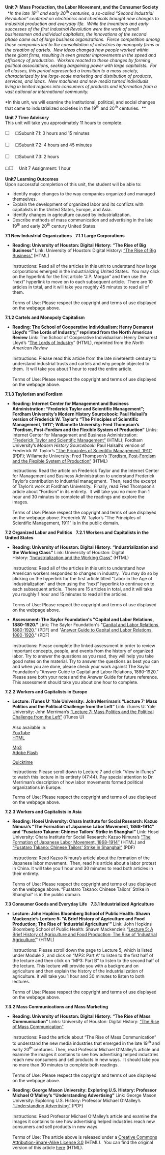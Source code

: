 **Unit 7: Mass Production, the Labor Movement, and the Consumer
Society** <span id="7"></span> 
**In the late 19<sup>th</sup> and early 20<sup>th</sup> centuries, a
so-called “Second Industrial Revolution” centered on electronics and
chemicals brought new changes to industrial production and everyday
life.  While the inventions and early successes of the first Industrial
Revolution were the work of small businessmen and individual
capitalists, the innovations of the second phase came out of large
business organizations.  Fierce competition among these companies led to
the consolidation of industries by monopoly firms or the creation of
cartels.  New ideas changed how people worked within these giant firms,
resulting in even greater improvements in the speed and efficiency of
production.  Workers reacted to these changes by forming political
associations, seeking bargaining power with large capitalists.  For all
classes, this period represented a transition to a mass society,
characterized by the large-scale marketing and distribution of products,
services, and ideas.  New machines and new media turned individuals
living in limited regions into consumers of products and information
from a vast national or international community.*  
    
 *In this unit, we will examine the institutional, political, and social
changes that came to industrialized societies in the 19<sup>th</sup> and
20<sup>th</sup> centuries.  **

**Unit 7 Time Advisory**  
This unit will take you approximately 11 hours to complete.  
  
 <span
style="color: rgb(85, 85, 85); font-family: 'Myriad Pro', 'Gill Sans', 'Gill Sans MT', Calibri, sans-serif; font-size: 16px; line-height: 24px; text-align: left; -webkit-text-size-adjust: none; ">☐
   </span>☐Subunit 7.1: 3 hours and 15 minutes  
  
 <span
style="color: rgb(85, 85, 85); font-family: 'Myriad Pro', 'Gill Sans', 'Gill Sans MT', Calibri, sans-serif; font-size: 16px; line-height: 24px; text-align: left; -webkit-text-size-adjust: none; ">☐
   </span>☐Subunit 7.2: 4 hours and 45 minutes  
  
 <span
style="color: rgb(85, 85, 85); font-family: 'Myriad Pro', 'Gill Sans', 'Gill Sans MT', Calibri, sans-serif; font-size: 16px; line-height: 24px; text-align: left; -webkit-text-size-adjust: none; ">☐
   </span>☐Subunit 7.3: 2 hours  
  
 ☐<span
style="color: rgb(85, 85, 85); font-family: 'Myriad Pro', 'Gill Sans', 'Gill Sans MT', Calibri, sans-serif; font-size: 16px; line-height: 24px; text-align: left; -webkit-text-size-adjust: none; ">☐
   </span>Unit 7 Assignment: 1 hour

**Unit7 Learning Outcomes**  
Upon successful completion of this unit, the student will be able to:  
-   Identify major changes to the way companies organized and managed
    themselves.
-   Explain the development of organized labor and its conflicts with
    capitalists in the United States, Europe, and Asia.
-   Identify changes in agriculture caused by industrialization.
-   Describe methods of mass communication and advertising in the late
    19<sup>th</sup> and early 20<sup>th</sup> century United States.

**7.1 New Industrial Organizations** <span id="7.1"></span> 
**7.1.1 Large Corporations** <span id="7.1.1"></span> 
-   **Reading: University of Houston: Digital History: “The Rise of Big
    Business”**
    Link: University of Houston: Digital History: [“The Rise of Big
    Business”](http://www.digitalhistory.uh.edu/disp_textbook.cfm?smtID=2&psid=3165) (HTML)  
        
     Instructions: Read all of the articles in this unit to understand
    how large corporations emerged in the industrializing United
    States.  You may click on the hyperlink for the first article “J.P.
    Morgan” and then use the “next” hyperlink to move on to each
    subsequent article.  There are 10 articles in total, and it will
    take you roughly 45 minutes to read all of them.  
        
     Terms of Use: Please respect the copyright and terms of use
    displayed on the webpage above.

**7.1.2 Cartels and Monopoly Capitalism** <span id="7.1.2"></span> 
-   **Reading: The School of Cooperative Individualism: Henry Demarest
    Lloyd’s “The Lords of Industry,” reprinted from the North American
    Review**
    Link: The School of Cooperative Individualism: Henry Demarest
    Lloyd’s “[The Lords of
    Industry](http://www.cooperativeindividualism.org/lloyd-henry-demarest_lords-of-industry-1884.html)”
    (HTML), reprinted from the *North American Review*  
        
     Instructions: Please read this article from the late nineteenth
    century to understand industrial trusts and cartels and why people
    objected to them.  It will take you about 1 hour to read the entire
    article.  
        
     Terms of Use: Please respect the copyright and terms of use
    displayed on the webpage above.

**7.1.3 Taylorism and Fordism** <span id="7.1.3"></span> 
-   **Reading: Internet Center for Management and Business
    Administration: “Frederick Taylor and Scientific Management”;
    Fordham University’s Modern History Sourcebook: Paul Halsall’s
    version of Frederick W. Taylor’s “The Principles of Scientific
    Management, 1911”; Willamette University: Fred Thompson’s “Fordism,
    Post-Fordism and the Flexible System of Production”**
    Links: Internet Center for Management and Business Administration:
    [“Frederick Taylor and Scientific
    Management”](http://www.netmba.com/mgmt/scientific/) (HTML); Fordham
    University’s *Modern History Sourcebook:* Paul Halsall’s version of
    Frederick W. Taylor’s [“The Principles of Scientific Management,
    1911”](http://www.saylor.org/site/wp-content/uploads/2011/08/HIST363-7.1.3-Frederick-W-Taylor.pdf)
    (PDF); Willamette University: Fred Thompson’s [“Fordism,
    Post-Fordism and the Flexible System of
    Production”](http://www.willamette.edu/%7Efthompso/MgmtCon/Fordism_&_Postfordism.html)
    (HTML)  
      
     Instructions: Read the article on Frederick Taylor and the Internet
    Center for Management and Business Administration to understand
    Frederick Taylor’s contribution to industrial management.  Then,
    read the excerpt of Taylor’s work at Fordham University.  Finally,
    read Fred Thompson’s article about “Fordism” in its entirety.  It
    will take you no more than 1 hour and 30 minutes to complete all the
    readings and explore the images.  
        
     Terms of Use: Please respect the copyright and terms of use
    displayed on the webpage above. Frederick W. Taylor’s “The
    Principles of Scientific Management, 1911” is in the public domain.

**7.2 Organized Labor and Politics** <span id="7.2"></span> 
**7.2.1 Workers and Capitalists in the United States** <span
id="7.2.1"></span> 
-   **Reading: University of Houston: Digital History:
    “Industrialization and the Working Class”**
    Link: University of Houston: Digital History: [“Industrialization
    and the Working
    Class”](http://www.digitalhistory.uh.edu/disp_textbook_print.cfm?smtid=2&psid=3185) (HTML)  
        
     Instructions: Read all of the articles in this unit to understand
    how American workers responded to changes in industry.  You may do
    so by clicking on the hyperlink for the first article titled “Labor
    in the Age of Industrialization” and then using the “next” hyperlink
    to continue on to each subsequent article.  There are 15 articles in
    total, and it will take you roughly 1 hour and 15 minutes to read
    all the articles.  
        
     Terms of Use: Please respect the copyright and terms of use
    displayed on the webpage above.

-   **Assessment: The Saylor Foundation's "Capital and Labor Relations,
    1880-1920."**
    Link: The Saylor Foundation's "[Capital and Labor Relations,
    1880-1920](http://www.saylor.org/site/wp-content/uploads/2012/07/HIST363-Unit-7-Assessment.FINAL_.pdf)."
    (PDF) and "[Answer Guide to Capital and Labor Relations,
    1880-1920](http://www.saylor.org/site/wp-content/uploads/2012/07/HIST363-Unit-7-Assessment-Answer-Guide.FINAL_.pdf)."
    (PDF)  
        
     Instructions: Please complete the linked assessment in order to
    review important concepts, people, and events from the history of
    organized labor. Try to answer the questions as you read, they will
    help you take good notes on the material. Try to answer the
    questions as best you can and when you are done, please check your
    work against The Saylor Foundation's "Answer Guide to Capital and
    Labor Relations, 1880-1920." Please save both your notes and the
    Answer Guide for future reference. This assessment should take you
    about one hour to complete.

**7.2.2 Workers and Capitalists in Europe** <span id="7.2.2"></span> 
-   **Lecture: iTunes U: Yale University: John Merriman’s “Lecture 7:
    Mass Politics and the Political Challenge from the Left”**
    Link: iTunes U: Yale University: John Merriman’s [“Lecture 7: Mass
    Politics and the Political Challenge from the
    Left”](http://itunes.apple.com/us/podcast/07-mass-politics-political/id341651330?i=63752277)
    (iTunes U)  
        
     Also available in:  
     [YouTube](http://www.youtube.com/watch?v=MNZf75jGe_I)  
     [HTML](http://oyc.yale.edu/transcript/360/hist-276)  

    [Mp3](http://openmedia.yale.edu/projects/media_viewer/video_viewer2.php?window_size=audio&type=mp3&title=HIST%20276%20-%20Lecture%207%20-%20Prof.%20John%20Merriman&path=/courses/fall07/hist276/mp3/hist276_07_092607.mp3)  
     [Adobe
    Flash](http://openmedia.yale.edu/projects/media_viewer/video_viewer2.php?window_size=medium&type=flv&title=HIST%20276%20-%20Lecture%207%20-%20Prof.%20John%20Merriman&path=/courses/fall07/hist276/flash/hist276_07_092607)  

    [Quicktime](http://openmedia.yale.edu/projects/media_viewer/video_viewer2.php?window_size=large&type=mov&title=HIST%20276%20-%20Lecture%207%20-%20Prof.%20John%20Merriman&path=/courses/fall07/hist276/mov/hist276_07_092607.mov)  
      
     Instructions: Please scroll down to Lecture 7 and click “View in
    iTunes” to watch this lecture in its entirety (47:44). Pay special
    attention to Dr. Merriman’s description of how labor movements
    formed political organizations in Europe.   
      
     Terms of Use: Please respect the copyright and terms of use
    displayed on the webpage above.

**7.2.3 Workers and Capitalists in Asia** <span id="7.2.3"></span> 
-   **Reading: Hosei University: Ohara Institute for Social Research:
    Kazuo Nimura’s “The Formation of Japanese Labor Movement, 1868-1914”
    and “Fusataro Takano: Chinese Tailors’ Strike in Shanghai”**
    Link: Hosei University: Ohara Institute for Social Research: Kazuo
    Nimura’s [“The Formation of Japanese Labor Movement,
    1868-1914”](http://oohara.mt.tama.hosei.ac.jp/nk/English/eg-formation.html)
    (HTML) and [“Fusataro Takano: Chinese Tailors’ Strike in
    Shanghai”](http://www.saylor.org/site/wp-content/uploads/2011/08/HIST363-7.2.3-Chinese-Tailors-Strike-in-Shanghai.pdf)
    (PDF)  
        
     Instructions: Read Kazuo Nimura’s article about the formation of
    the Japanese labor movement.  Then, read his article about a labor
    protest in China. It will take you 1 hour and 30 minutes to read
    both articles in their entirety.  
        
     Terms of Use: Please respect the copyright and terms of use
    displayed on the webpage above. “Fusataro Takano: Chinese Tailors’
    Strike in Shanghai” is in the public domain.

**7.3 Consumer Goods and Everyday Life** <span id="7.3"></span> 
**7.3.1 Industrialized Agriculture** <span id="7.3.1"></span> 
-   **Lecture: John Hopkins Bloomberg School of Public Health: Shawn
    Mackenzie’s Lecture 5: “A Brief History of Agriculture and Food
    Production; The Rise of ‘Industrial Agriculture’”**
    Link: John Hopkins Bloomberg School of Public Health: Shawn
    Mackenzie’s “[Lecture 5: A Brief History of Agriculture and Food
    Production; The Rise of ‘Industrial
    Agriculture’](http://ocw.jhsph.edu/courses/nutritionalhealthfoodproductionandenvironment/lectureNotes.cfm)”
    (HTML)  
        
     Instructions: Please scroll down the page to Lecture 5, which is
    listed under Module 2, and click on “MP3: Part A” to listen to the
    first half of the lecture and then click on “MP3: Part B” to listen
    to the second half of the lecture. This lecture will provide you
    with a background on agriculture and then explain the history of the
    industrialization of agriculture. It will take you 1 hour and 30
    minutes to listen to both lectures.  
        
     Terms of Use: Please respect the copyright and terms of use
    displayed on the webpage above.

**7.3.2 Mass Communications and Mass Marketing** <span
id="7.3.2"></span> 
-   **Reading: University of Houston: Digital History: “The Rise of Mass
    Communication”**
    Links: University of Houston: Digital History: [“The Rise of Mass
    Communication”](http://www.digitalhistory.uh.edu/disp_textbook.cfm?smtID=2&psid=3315)  
        
     Instructions: Read the article about “The Rise of Mass
    Communication” to understand the new media industries that emerged
    in the late 19<sup>th</sup> and early 20<sup>th</sup>
    centuries. Then, read Professor Michael O’Malley’s article and
    examine the images it contains to see how advertising helped
    industries reach new consumers and sell products in new ways.  It
    should take you no more than 30 minutes to complete both readings.  
        
     Terms of Use: Please respect the copyright and terms of use
    displayed on the webpage above.

-   **Reading: George Mason University: Exploring U.S. History:
    Professor Michael O’Malley’s “Understanding Advertising”**
    Link: George Mason University: Exploring U.S. History: Professor
    Michael O’Malley’s [“Understanding
    Advertising”](http://www.saylor.org/site/wp-content/uploads/2011/08/HIST363-7.3.2-Understanding-Advertising.pdf)
    (PDF)  
        
     Instructions: Read Professor Michael O’Malley’s article and examine
    the images it contains to see how advertising helped industries
    reach new consumers and sell products in new ways.  
        
     Terms of Use: The article above is released under a [Creative
    Commons Attribution-Share-Alike License
    3.0](http://creativecommons.org/licenses/by-sa/3.0/) (HTML).  You
    can find the original version of this article
    [here](http://chnm.gmu.edu/exploring/20thcentury/understandingadvertising/index.php)
    (HTML).


